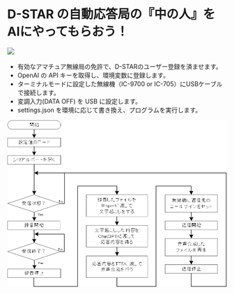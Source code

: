 # D-STAR の自動応答局の『中の人』をAIにやってもらおう！

[![](https://img.youtube.com/vi/drTdQaDbe1g/0.jpg)](https://www.youtube.com/watch?v=drTdQaDbe1g)

* 有効なアマチュア無線局の免許で、D-STARのユーザー登録を済ませます。
* OpenAI の API キーを取得し、環境変数に登録します。
* ターミナルモードに設定した無線機（IC-9700 or IC-705）にUSBケーブルで接続します。
* 変調入力(DATA OFF) を USB に設定します。
* settings.json を環境に応じて書き換え、プログラムを実行します。

<img src="https://github.com/7m4mon/dstar_auto_ai_replyer/blob/main/flow_chart.png" alt="" title="">   
